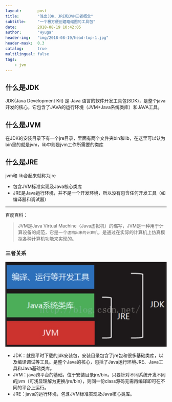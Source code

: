 ```yaml
---
layout:       post
title:        "浅出JDK、JRE和JVM三者概念"
subtitle:     "一个极方便创建略缩图的工具包"
date:         2018-08-19 10:42:05
author:       "Hyuga"
header-img:   "img/2018-08-19/head-top-1.jpg"
header-mask:  0.3
catalog:      true
multilingual: false
tags:
    - jvm
---
```


## 什么是JDK

JDK(Java Development Kit) 是 Java 语言的软件开发工具包(SDK)，是整个java开发的核心，它包含了JAVA的运行环境（JVM+Java系统类库）和JAVA工具。

## 什么是JVM
在JDK的安装目录下有一个jre目录，里面有两个文件夹bin和lib，在这里可以认为bin里的就是jvm，lib中则是jvm工作所需要的类库

## 什么是JRE
jvm和 lib合起来就称为jre
* 包含JVM标准实现及Java核心类库
* JRE是Java运行环境，并不是一个开发环境，所以没有包含任何开发工具（如编译器和调试器）

---
百度百科：
> JVM是Java Virtual Machine（Java虚拟机）的缩写，JVM是一种用于计算设备的规范，它是一个`虚构出来的计算机`，是通过在实际的计算机上仿真模拟各种计算机功能来实现的。

### 三者关系
![](/img/2018-08-19/jdk_jvm_jre.png)

- JDK：就是平时下载的jdk安装包，安装目录包含了jre包和很多基础类库，以及编译调试等工具。是整个Java的核心，包括了Java运行环境JRE、Java工具和Java基础类库。
- JVM：java跨平台的基础，位于安装目录jre/bin。只要针对不同系统开发不同的jvm（可浅显理解为更换/jre/bin），则同一份class源码无需再编译即可在不同的平台上运行。
- JRE：java的运行环境，包含JVM标准实现及Java核心类库。
